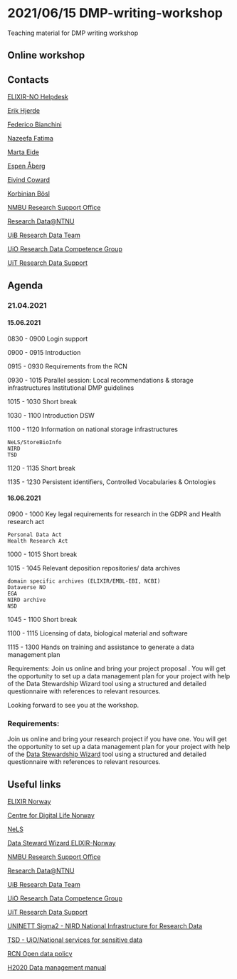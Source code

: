 2021/06/15 DMP-writing-workshop
======

Teaching material for DMP writing workshop

## Online workshop

## Contacts
[ELIXIR-NO Helpdesk](https://elixir.no/helpdesk)

[Erik Hjerde](https://en.uit.no/ansatte/person?p_document_id=41977)

[Federico Bianchini](https://www.mn.uio.no/kjemi/english/people/aca/fredebi/)

[Nazeefa Fatima](https://www.mn.uio.no/ifi/personer/vit/nazeefaf/index.html)

[Marta Eide](https://www.uib.no/personer/Marta.Eide)

[Espen Åberg](https://uit.no/ansatte/espen.aberg)

[Eivind Coward](https://www.ntnu.edu/employees/eivind.coward)

[Korbinian Bösl](https://www.uib.no/en/persons/Korbinian.B%C3%B6sl)

[NMBU Research Support Office](https://www.nmbu.no/en/research/for_researchers/researchdata)

[Research Data@NTNU](https://innsida.ntnu.no/researchdata)

[UiB Research Data Team](https://www.uib.no/en/ub/111372/open-research-data)

[UiO Research Data Competence Group](https://www.uio.no/english/for-employees/support/research/research-data-management/organisation/index.html)

[UiT Research Data Support](https://en.uit.no/forskning/art?p_document_id=548687)


## Agenda
### 21.04.2021

#### 15.06.2021

0830 - 0900 Login support

0900 - 0915 Introduction

0915 - 0930 Requirements from the RCN

0930 - 1015 Parallel session: Local recommendations & storage infrastructures Institutional DMP guidelines

1015 - 1030 Short break

1030 - 1100 Introduction DSW

1100 - 1120 Information on national storage infrastructures

    NeLS/StoreBioInfo
    NIRD
    TSD

1120 - 1135 Short break

1135 - 1230 Persistent identifiers, Controlled Vocabularies & Ontologies

 
#### 16.06.2021

0900 - 1000 Key legal requirements for research in the GDPR and Health research act

    Personal Data Act
    Health Research Act

1000 - 1015 Short break

1015 - 1045 Relevant deposition repositories/ data archives

    domain specific archives (ELIXIR/EMBL-EBI, NCBI)
    Dataverse NO
    EGA
    NIRD archive
    NSD

1045 - 1100 Short break

1100 - 1115 Licensing of data, biological material and software

1115 - 1300 Hands on training and assistance to generate a data management plan

Requirements: Join us online and bring your project proposal . You will get the opportunity to set up a data management plan for your project with help of the Data Stewardship Wizard tool using a structured and detailed questionnaire with references to relevant resources.

Looking forward to see you at the workshop.

### Requirements:

Join us online and bring your research project if you have one. You will get the opportunity to set up a data management plan for your project with help of the [Data Stewardship Wizard](https://elixir-no.ds-wizard.org/) tool using a structured and detailed questionnaire with references to relevant resources.


## Useful links

  [ELIXIR Norway](https://www.elixir-norway.org/)
  
  [Centre for Digital Life Norway](https://digitallifenorway.org/gb/)
  
  [NeLS](https://nels-docs.readthedocs.io/en/latest/)
  
  [Data Steward Wizard ELIXIR-Norway](https://elixir-no.ds-wizard.org/)
  
  [NMBU Research Support Office](https://www.nmbu.no/en/research/for_researchers/researchdata)
  
  [Research Data@NTNU](https://innsida.ntnu.no/researchdata)
  
  [UiB Research Data Team](https://www.uib.no/en/ub/111372/open-research-data)

  [UiO Research Data Competence Group](https://www.uio.no/english/for-employees/support/research/research-data-management/organisation/index.html)

  [UiT Research Data Support](https://en.uit.no/forskning/art?p_document_id=548687)
  
  [UNINETT Sigma2 - NIRD National Infrastructure for Research Data](https://documentation.sigma2.no/storage/nird.html)
  
  [TSD - UiO/National services for sensitive data](https://www.uio.no/english/services/it/research/sensitive-data/index.html)
  
  [RCN Open data policy](https://www.forskningsradet.no/en/Adviser-research-policy/open-science/open-access-to-research-data/)
  
  [H2020 Data management manual](https://ec.europa.eu/research/participants/docs/h2020-funding-guide/cross-cutting-issues/open-access-data-management/data-management_en.htm)
